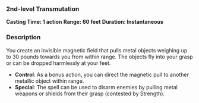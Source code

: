 ### 2nd-level Transmutation
**Casting Time: 1 action**
**Range: 60 feet**
**Duration: Instantaneous**
### Description
You create an invisible magnetic field that pulls metal objects weighing up to 30 pounds towards you from within range. The objects fly into your grasp or can be dropped harmlessly at your feet.
- **Control**: As a bonus action, you can direct the magnetic pull to another metallic object within range.
- **Special**: The spell can be used to disarm enemies by pulling metal weapons or shields from their grasp (contested by Strength).